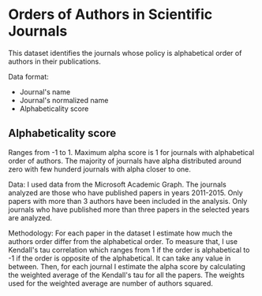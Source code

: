 # Orders of Authors in Scientific Journals
This dataset identifies the journals whose policy is alphabetical order of authors in their publications.

Data format:
* Journal's name
* Journal's normalized name
* Alphabeticality score

## Alphabeticality score
Ranges from -1 to 1. Maximum alpha score is 1 for journals with alphabetical order of authors. The majority of journals have alpha distributed around zero with few hunderd journals with alpha closer to one.

Data: I used data from the Microsoft Academic Graph. The journals analyzed are those who have published papers in years 2011-2015. Only papers with more than 3 authors have been included in the analysis. Only journals who have published more than three papers in the selected years are analyzed.

Methodology: For each paper in the dataset I estimate how much the authors order differ from the alphabetical order. To measure that, I use Kendall's tau correlation which ranges from 1 if the order is alphabetical to -1 if the order is opposite of the alphabetical. It can take any value in between. Then, for each journal I estimate the alpha score by calculating the weighted average of the Kendall's tau for all the papers. The weights used for the weighted average are number of authors squared.
